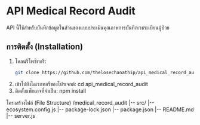 # API Medical Record Audit

API นี้ใช้สำหรับบันทึกข้อมูลในส่วนของแบบประเมินคุณภาพการบันทึกเวชระเบียนผู้ป่วย

## การติดตั้ง (Installation)

1. โคลนรีโพซิทอรี:
    ```bash
    git clone https://github.com/thelosechanathip/api_medical_record_audit.git
2. เข้าไปยังไดเรกทอรีของโปรเจกต์:
    cd api_medical_record_audit
3. ติดตั้งแพ็กเกจที่จำเป็น:
    npm install

โครงสร้างไฟล์ (File Structure)
    /medical_record_audit
    |-- src/
    |-- ecosystem.config.js
    |-- package-lock.json
    |-- package.json
    |-- README.md
    |-- server.js